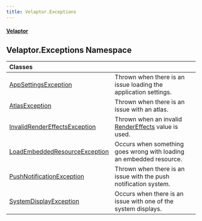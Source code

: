 ```yaml
---
title: Velaptor.Exceptions
---
```


#### [Velaptor](Namespaces.md 'Velaptor Namespaces')

## Velaptor.Exceptions Namespace

| Classes | |
| :--- | :--- |
| [AppSettingsException](Velaptor.Exceptions.AppSettingsException.md 'Velaptor.Exceptions.AppSettingsException') | Thrown when there is an issue loading the application settings. |
| [AtlasException](Velaptor.Exceptions.AtlasException.md 'Velaptor.Exceptions.AtlasException') | Thrown when there is an issue with an atlas. |
| [InvalidRenderEffectsException](Velaptor.Exceptions.InvalidRenderEffectsException.md 'Velaptor.Exceptions.InvalidRenderEffectsException') | Thrown when an invalid [RenderEffects](Velaptor.Graphics.RenderEffects.md 'Velaptor.Graphics.RenderEffects') value is used. |
| [LoadEmbeddedResourceException](Velaptor.Exceptions.LoadEmbeddedResourceException.md 'Velaptor.Exceptions.LoadEmbeddedResourceException') | Occurs when something goes wrong with loading an embedded resource. |
| [PushNotificationException](Velaptor.Exceptions.PushNotificationException.md 'Velaptor.Exceptions.PushNotificationException') | Thrown when there is an issue with the push notification system. |
| [SystemDisplayException](Velaptor.Exceptions.SystemDisplayException.md 'Velaptor.Exceptions.SystemDisplayException') | Occurs when there is an issue with one of the system displays. |

